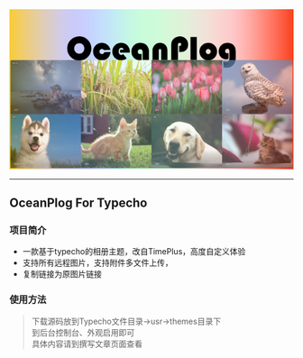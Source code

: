 <div align="center">

<img src='screenshot.png'/>
 
</div>

-----

## OceanPlog For Typecho

### 项目简介
- 一款基于typecho的相册主题，改自TimePlus，高度自定义体验
- 支持所有远程图片，支持附件多文件上传，
- 复制链接为原图片链接
 
### 使用方法
> 下载源码放到Typecho文件目录->usr->themes目录下  
> 到后台控制台、外观启用即可  
> 具体内容请到撰写文章页面查看

